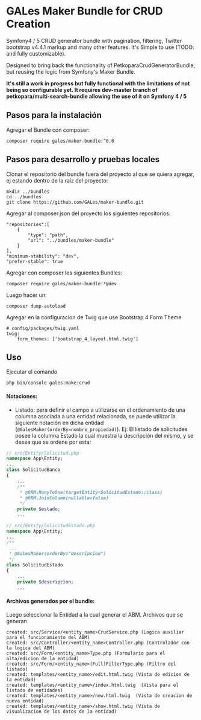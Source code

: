 # GALes Maker Bundle for CRUD Creation

Symfony4 / 5 CRUD generator bundle with pagination, filtering, Twitter bootstrap v4.4.1 markup and many other features. It's Simple to use (TODO: and fully customizable).

Designed to bring back the functionality of PetkoparaCrudGeneratorBundle, but reusing the logic from Symfony's Maker Bundle.

<b>It's still a work in progress but fully functional with the limitations of not being so configurable yet.
It requires dev-master branch of petkopara/multi-search-bundle allowing the use of it on Symfony 4 / 5</b>


## Pasos para la instalación

Agregar el Bundle con composer:

    composer require gales/maker-bundle:^0.0

## Pasos para desarrollo y pruebas locales
Clonar el repositorio del bundle fuera del proyecto al que se quiera agregar, ej estando dentro de la raiz del proyecto:

    mkdir ../bundles
    cd ../bundles
    git clone https://github.com/GALes/maker-bundle.git

Agregar al composer.json del proyecto los siguientes repositorios:

    "repositories":[
        {
            "type": "path",
            "url": "../bundles/maker-bundle"
        }
    ],
    "minimum-stability": "dev",
    "prefer-stable": true
    
Agregar con composer los siguientes Bundles:

    composer require gales/maker-bundle:*@dev

Luego hacer un:

    composer dump-autoload

Agregar en la configuracion de Twig que use Bootstrap 4 Form Theme

    # config/packages/twig.yaml
    twig:
        form_themes: ['bootstrap_4_layout.html.twig']
        
## Uso
Ejecutar el comando 

    php bin/console gales:make:crud

#### Notaciones:
- Listado: para definir el campo a utilizarse en el ordenamiento de una columna asociada a una entidad relacionada, 
  se puede utilizar la siguiente notación en dicha entidad (`@GalesMaker(orderBy=nombre_propiedad)`). Ej: El listado de 
  solicitudes posee la columna Estado la cual muestra la descripción del mismo, y se desea que se ordene por esta:

```php
// src/Entity/Solicitud.php
namespace App\Entity;
...
class SolicitudBanco
{
    ...
    /**
     * @ORM\ManyToOne(targetEntity=SolicitudEstado::class)
     * @ORM\JoinColumn(nullable=false)
     */
    private $estado;
    ...
```

```php
// src/Entity/SolicitudEstado.php
namespace App\Entity;
...
/**
 ...
 * @GalesMaker(orderBy="descripcion")
 */
class SolicitudEstado
{
    ...
    private $descripcion;
    ...

```
  

#### Archivos generados por el bundle:

Luego seleccionar la Entidad a la cual generar el ABM. Archivos que se generan

    created: src/Service/<entity_name>CrudService.php (Logica auxiliar para el funcionamiento del ABM)
    created: src/Controller/<entity_name>Controller.php (Controlador con la logica del ABM)
    created: src/Form/<entity_name>Type.php (Formulario para el alta/edicion de la entidad)
    created: src/Form/<entity_name>(Full)FilterType.php (Filtro del listado)
    created: templates/<entity_name>/edit.html.twig (Vista de edicion de la entidad)
    created: templates/<entity_name>/index.html.twig  (Vista para el listado de entidades)
    created: templates/<entity_name>/new.html.twig  (Vista de creacion de nueva entidad)
    created: templates/<entity_name>/show.html.twig (Vista de visualizacion de los datos de la entidad)
